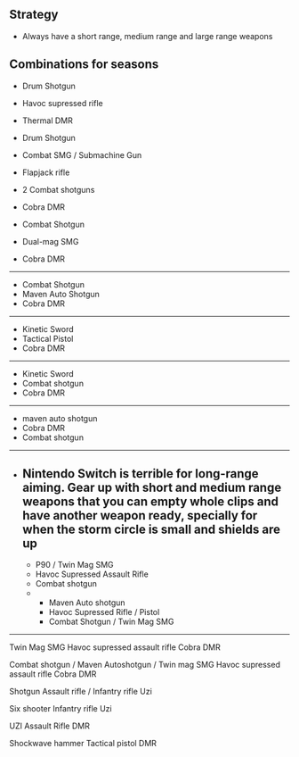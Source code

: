 ## Strategy

- Always have a short range, medium range and large range weapons

## Combinations for seasons

- Drum Shotgun
- Havoc supressed rifle
- Thermal DMR

- Drum Shotgun
- Combat SMG / Submachine Gun
- Flapjack rifle

- 2 Combat shotguns
- Cobra DMR

- Combat Shotgun
- Dual-mag SMG
- Cobra DMR


---

- Combat Shotgun
- Maven Auto Shotgun 
- Cobra DMR
---

- Kinetic Sword
- Tactical Pistol
- Cobra DMR

---

- Kinetic Sword
- Combat shotgun
- Cobra DMR

---

- maven auto shotgun 
- Cobra DMR
- Combat shotgun 
---

- Nintendo Switch is terrible for long-range aiming. Gear up with short and medium range weapons that you can empty whole clips and have another weapon ready, specially for when the storm circle is small and shields are up
  - 
    - P90 / Twin Mag SMG
    - Havoc Supressed Assault Rifle
    - Combat shotgun
  - 
    - Maven Auto shotgun
    - Havoc Supressed Rifle / Pistol
    - Combat Shotgun / Twin Mag SMG

---

Twin Mag SMG
Havoc supressed assault rifle
Cobra DMR

Combat shotgun / Maven Autoshotgun / Twin mag SMG
Havoc supressed assault rifle
Cobra DMR

Shotgun
Assault rifle / Infantry rifle
Uzi

Six shooter
Infantry rifle
Uzi

UZI
Assault Rifle
DMR

Shockwave hammer
Tactical pistol
DMR
